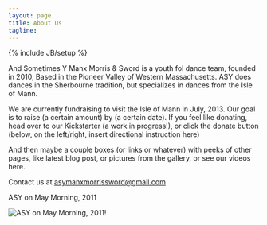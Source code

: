 ```yaml
---
layout: page
title: About Us
tagline: 
---
```

{% include JB/setup %}

And Sometimes Y Manx Morris & Sword is a youth fol dance team, founded in 2010, Based in the Pioneer Valley of Western Massachusetts. ASY does dances in the Sherbourne tradition, but specializes in dances from the Isle of Mann.

We are currently fundraising to visit the Isle of Mann in July, 2013. Our goal is to raise (a certain amount) by (a certain date). If you feel like donating, head over to our Kickstarter (a work in progress!), or click the donate button (below, on the left/right, insert directional instruction here)

And then maybe a couple boxes (or links or whatever) with peeks of other pages, like latest blog post, or pictures from the gallery, or see our videos here.

Contact us at [asymanxmorrissword@gmail.com](mailto:asymanxmorrissword@gmail.com)

ASY on May Morning, 2011

![ASY on May Morning, 2011](http://farm9.staticflickr.com/8251/8458952911_50ae7e7817.jpg)!
